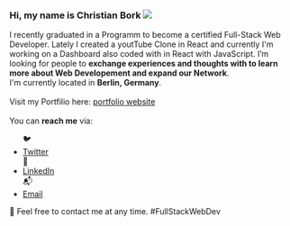  <h3>Hi, my name is Christian Bork <img src="https://raw.githubusercontent.com/MartinHeinz/MartinHeinz/master/wave.gif" style="max-width: 100%; display: inline-block;" data-target="animated-image.originalImage"></h3> 

I recently graduated in a Programm to become a certified Full-Stack Web Developer.
Lately I created a youtTube Clone in React and currently I'm working on a Dashboard also coded with in React with JavaScript.
I’m looking for people to **exchange experiences and thoughts with to learn more about Web Developement and expand our Network**.<br>
I'm currently located in **Berlin, Germany**. <br> <br>
Visit my Portfilio here: <a href="https:// borkkris.github.io/website-portfolio/work.html" rel="nofollow">portfolio website</a><br> <br>
You can **reach me** via: 
  <ul> 
  🐦 <li><a href=https://twitter.com/Borkkriz>Twitter</a></li>
  💼 <li><a href=https://www.linkedin.com/in/christian-bork-8a809b243>LinkedIn</a></li>
  📬 <li><a href=mailto:christianbork.work@gmail.com>Email</a></li>
  </ul>
  
  🧡 Feel free to contact me at any time. #FullStackWebDev

<!---
Borkkris/Borkkris is a ✨ special ✨ repository because its `README.md` (this file) appears on your GitHub profile.
You can click the Preview link to take a look at your changes.
--->
